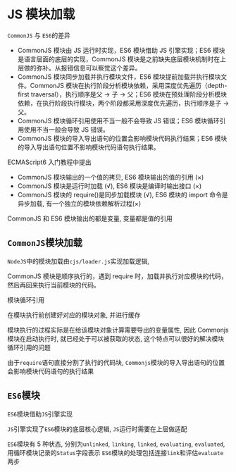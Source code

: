 # JS 模块加载

`CommonJS` 与 `ES6`的差异

- CommonJS 模块由 JS 运行时实现，ES6 模块借助 JS 引擎实现；ES6 模块是语言层面的底层的实现，CommonJS 模块是之前缺失底层模块机制时在上层做的弥补。从报错信息可以察觉这个差异。
- CommonJS 模块同步加载并执行模块文件，ES6 模块提前加载并执行模块文件。CommonJS 模块在执行阶段分析模块依赖，采用深度优先遍历（depth-first traversal），执行顺序是父 -> 子 -> 父；ES6 模块在预处理阶段分析模块依赖，在执行阶段执行模块，两个阶段都采用深度优先遍历，执行顺序是子 -> 父。
- CommonJS 模块循环引用使用不当一般不会导致 JS 错误；ES6 模块循环引用使用不当一般会导致 JS 错误。
- CommonJS 模块的导入导出语句的位置会影响模块代码执行结果；ES6 模块的导入导出语句位置不影响模块代码语句执行结果。

ECMAScript6 入门教程中提出

- CommonJS 模块输出的一个值的拷贝, ES6 模块输出的值的引用 (×)
- CommonJS 模块是运行时加载 (√), ES6 模块是编译时输出接口 (×)
- CommonJS 模块的 require()是同步加载模块 (√), ES6 模块的 import 命令是异步加载, 有一个独立的模块依赖解析过程(×)

CommonJS 和 ES6 模块输出的都是变量, 变量都是值的引用

## `CommonJS`模块加载

`NodeJS`中的模块加载由`cjs/loader.js`实现加载逻辑,

CommonJS 模块是顺序执行的，遇到 require 时，加载并执行对应模块的代码，然后再回来执行当前模块的代码。

模块循环引用

在模块执行前创建好对应的模块对象, 并进行缓存

模块执行的过程实际是在给该模块对象计算需要导出的变量属性, 因此 Commonjs 模块在启动执行时, 就已经处于可以被获取的状态, 这个特点可以很好的解决模块循环引用的问题

由于`require`语句直接分割了执行的代码块, `Commonjs`模块的导入导出语句的位置会影响模块代码语句的执行结果

## `ES6`模块

`ES6`模块借助`JS`引擎实现

`JS`引擎实现了`ES6`模块的底层核心逻辑, `JS`运行时需要在上层做适配

`ES6`模块有 5 种状态, 分别为`unlinked`, `linking`, `linked`, `evaluating`, `evaluated`, 用循环模块记录的`Status`字段表示
`ES6`模块的处理包括连接`link`和评估`evaluate`两步
